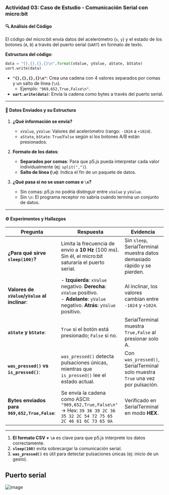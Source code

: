 ### **Actividad 03: Caso de Estudio - Comunicación Serial con micro:bit**  

#### **🔍 Análisis del Código**  
El código del micro:bit envía datos del acelerómetro (`x`, `y`) y el estado de los botones (`A`, `B`) a través del puerto serial (`UART`) en formato de texto.  

**Estructura del código**:  
```python
data = "{},{},{},{}\n".format(xValue, yValue, aState, bState)
uart.write(data)
```  
- **`"{},{},{},{}\n"`**: Crea una cadena con 4 valores separados por comas y un salto de línea (`\n`).  
  - Ejemplo: `"969,652,True,False\n"`.  
- **`uart.write(data)`**: Envía la cadena como bytes a través del puerto serial.  

---

#### **📡 Datos Enviados y su Estructura**  
1. **¿Qué información se envía?**  
   - `xValue`, `yValue`: Valores del acelerómetro (rango: `-1024` a `+1024`).  
   - `aState`, `bState`: `True`/`False` según si los botones A/B están presionados.  

2. **Formato de los datos**:  
   - **Separados por comas**: Para que p5.js pueda interpretar cada valor individualmente (ej: `split(",")`).  
   - **Salto de línea (`\n`)**: Indica el fin de un paquete de datos.  

3. **¿Qué pasa si no se usan comas o `\n`?**  
   - Sin comas: p5.js no podría distinguir entre `xValue` y `yValue`.  
   - Sin `\n`: El programa receptor no sabría cuándo termina un conjunto de datos.  

---

#### **⚙️ Experimentos y Hallazgos**  

| **Pregunta** | **Respuesta** | **Evidencia** |
|--------------|---------------|---------------|
| **¿Para qué sirve `sleep(100)`?** | Limita la frecuencia de envío a **10 Hz** (100 ms). Sin él, el micro:bit saturaría el puerto serial. | Sin `sleep`, SerialTerminal muestra datos demasiado rápido y se pierden. |
| **Valores de `xValue`/`yValue` al inclinar**: | - **Izquierda**: `xValue` negativo. **Derecha**: `xValue` positivo. <br> - **Adelante**: `yValue` negativo. **Atrás**: `yValue` positivo. | Al inclinar, los valores cambian entre `-1024` y `+1024`. |
| **`aState` y `bState`**: | `True` si el botón está presionado; `False` si no. | SerialTerminal muestra `True,False` al presionar solo A. |
| **`was_pressed()` vs `is_pressed()`**: | `was_pressed()` detecta pulsaciones únicas, mientras que `is_pressed()` lee el estado actual. | Con `was_pressed()`, SerialTerminal solo muestra `True` una vez por pulsación. |
| **Bytes enviados para `969,652,True,False`**: | Se envía la cadena como ASCII: <br> `"969,652,True,False\n"` → Hex: `39 36 39 2C 36 35 32 2C 54 72 75 65 2C 46 61 6C 73 65 0A` | Verificado en SerialTerminal en modo **HEX**. |

--- 
1. **El formato CSV + `\n`** es clave para que p5.js interprete los datos correctamente.  
2. **`sleep(100)`** evita sobrecargar la comunicación serial.  
3. **`was_pressed()`** es útil para detectar pulsaciones únicas (ej: inicio de un gesto).

## Puerto serial

![image](https://github.com/user-attachments/assets/eb3cfcfd-5951-4127-b672-b5f2f0820580)

